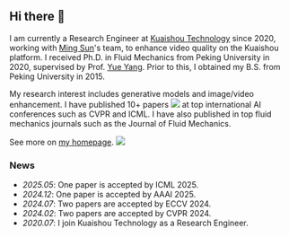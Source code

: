 ## Hi there 👋

I am currently a Research Engineer at [Kuaishou Technology](https://ir.kuaishou.com/) since 2020, working with [Ming Sun](https://msunming.github.io/)'s team, to enhance video quality on the Kuaishou platform. I received Ph.D. in Fluid Mechanics from Peking University in 2020, supervised by Prof. [Yue Yang](http://www2.coe.pku.edu.cn/subpaget.asp?id=489). Prior to this, I obtained my B.S. from Peking University in 2015.

My research interest includes generative models and image/video enhancement. I have published 10+ papers <a href='https://scholar.google.com/citations?user=hVMNCSQAAAAJ'><img src="https://img.shields.io/endpoint?logo=Google%20Scholar&url=https%3A%2F%2Fcdn.jsdelivr.net%2Fgh%2FEric-Hao%2FEric-Hao.github.io@google-scholar-stats%2Fgs_data_shieldsio.json&labelColor=f6f6f6&color=9cf&style=social&label=citations"></a> at top international AI conferences such as CVPR and ICML. I have also published in top fluid mechanics journals such as the Journal of Fluid Mechanics.

See more on [my homepage](https://eric-hao.github.io). ![](https://komarev.com/ghpvc/?username=Eric-Hao)

### News
- *2025.05*: One paper is accepted by ICML 2025.
- *2024.12*: One paper is accepted by AAAI 2025.
- *2024.07*: Two papers are accepted by ECCV 2024.
- *2024.02*: Two papers are accepted by CVPR 2024.
- *2020.07*: I join Kuaishou Technology as a Research Engineer.